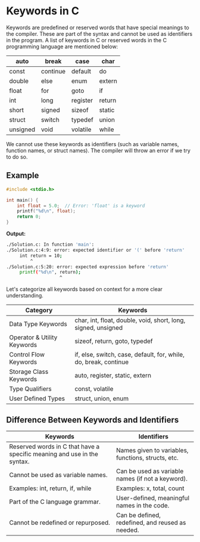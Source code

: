 # Keywords in C

Keywords are predefined or reserved words that have special meanings to the compiler. These are part of the syntax and cannot be used as identifiers in the program. A list of keywords in C or reserved words in the C programming language are mentioned below:

| auto     | break    | case     | char      |
|----------|----------|----------|-----------|
| const    | continue | default  | do        |
| double   | else     | enum     | extern    |
| float    | for      | goto     | if        |
| int      | long     | register | return    |
| short    | signed   | sizeof   | static    |
| struct   | switch   | typedef  | union     |
| unsigned | void     | volatile | while     |

We cannot use these keywords as identifiers (such as variable names, function names, or struct names). The compiler will throw an error if we try to do so.

## Example

```c
#include <stdio.h>

int main() {
    int float = 5.0;  // Error: 'float' is a keyword
    printf("%d\n", float);
    return 0;
}
```

**Output:**

```bash
./Solution.c: In function 'main':
./Solution.c:4:9: error: expected identifier or '(' before 'return'
     int return = 10;   
         ^
./Solution.c:5:20: error: expected expression before 'return'
     printf("%d\n", return);
                    ^
```

Let's categorize all keywords based on context for a more clear understanding.

| Category              | Keywords                                                                 |
|------------------------|--------------------------------------------------------------------------|
| Data Type Keywords     | char, int, float, double, void, short, long, signed, unsigned            |
| Operator & Utility Keywords | sizeof, return, goto, typedef                                        |
| Control Flow Keywords  | if, else, switch, case, default, for, while, do, break, continue         |
| Storage Class Keywords | auto, register, static, extern                                           |
| Type Qualifiers        | const, volatile                                                          |
| User Defined Types     | struct, union, enum                                                      |

## Difference Between Keywords and Identifiers

| Keywords                                                                 | Identifiers                                      |
|--------------------------------------------------------------------------|-------------------------------------------------|
| Reserved words in C that have a specific meaning and use in the syntax.  | Names given to variables, functions, structs, etc. |
| Cannot be used as variable names.                                        | Can be used as variable names (if not a keyword). |
| Examples: int, return, if, while                                         | Examples: x, total, count                        |
| Part of the C language grammar.                                          | User-defined, meaningful names in the code.      |
| Cannot be redefined or repurposed.                                       | Can be defined, redefined, and reused as needed. |
